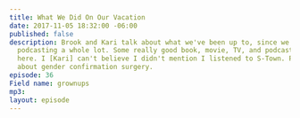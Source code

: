 ```yaml
---
title: What We Did On Our Vacation
date: 2017-11-05 18:32:00 -06:00
published: false
description: Brook and Kari talk about what we've been up to, since we haven't been
  podcasting a whole lot. Some really good book, movie, TV, and podcast recommendations
  here. I [Kari] can't believe I didn't mention I listened to S-Town. Plus, we talk
  about gender confirmation surgery.
episode: 36
Field name: grownups
mp3: 
layout: episode
---
```


